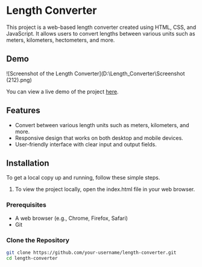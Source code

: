 # Length Converter

This project is a web-based length converter created using HTML, CSS, and JavaScript. It allows users to convert lengths between various units such as meters, kilometers, hectometers, and more.

## Demo

![Screenshot of the Length Converter](‪D:\Length_Converter\Screenshot (212).png)

You can view a live demo of the project [here](https://your-username.github.io/length-converter/).

## Features

- Convert between various length units such as meters, kilometers, and more.
- Responsive design that works on both desktop and mobile devices.
- User-friendly interface with clear input and output fields.

## Installation

To get a local copy up and running, follow these simple steps.
1. To view the project locally, open the index.html file in your web browser.

### Prerequisites

- A web browser (e.g., Chrome, Firefox, Safari)
- Git

### Clone the Repository

```sh
git clone https://github.com/your-username/length-converter.git
cd length-converter

